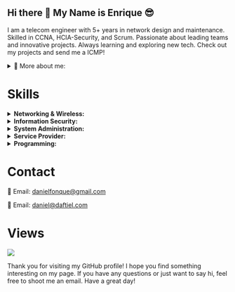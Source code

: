 ## Hi there 👋 My Name is Enrique 😎

I am a telecom engineer with 5+ years in network design and maintenance. Skilled in CCNA, HCIA-Security, and Scrum. Passionate about leading teams and innovative projects. Always learning and exploring new tech. Check out my projects and send me a ICMP!

<details>
<summary>🚀 More about me:</summary>
 
- 🌱 I’m currently learning Cloud Networking and security.
- 💬 Ask me about CCNA, HCIA, GPON.
- 😛 share your knowledge!

</details>

<h1><strong>Skills</strong></h1> 
<details> <summary><strong>Networking & Wireless:</strong></summary> <ul> <li><details><summary><strong>Layer 2:</strong></summary> <ul> <li>Cisco: Spanning Tree Protocol (STP), Virtual LAN (VLAN), EtherChannel, Link Aggregation Control Protocol (LACP), etc.</li> <li>Juniper: Spanning Tree Protocol (STP), Virtual LAN (VLAN), Link Aggregation Groups (LAG), etc.</li> <li>Aruba: Virtual LAN (VLAN), Link Aggregation Groups (LAG), Spanning Tree Protocol (STP), etc.</li> </ul> </details></li> <li><details><summary><strong>Layer 3:</strong></summary> <ul> <li>Interior Gateway Protocols (IGP): OSPF, EIGRP, IS-IS, EBGP, IBGP</li> <li>IPv4 Addressing: Subnetting, VLSM, CIDR</li> <li>IPv6 Addressing: Address Types, Address Format, Address Allocation</li> </ul> </details></li> </ul> </details> <details> <summary><strong>Information Security:</strong></summary> <ul> <li>Offensive Security: Penetration Testing, Ethical Hacking, Red Teaming, Social Engineering, etc.</li> <li>Defensive Security: Firewalls, Intrusion Detection/Prevention Systems (IDS/IPS), Security Information and Event Management (SIEM) tools, etc.</li> <li>Security Frameworks: NIST Cybersecurity Framework, ISO 27001, CIS Controls, etc.</li> <li>Security Compliance: Payment Card Industry Data Security Standard (PCI DSS), Health Insurance Portability and Accountability Act (HIPAA), General Data Protection Regulation (GDPR), etc.</li> <li>Security Tools: Metasploit Framework, Burp Suite, Nessus, Wireshark, etc.</li> </ul> </details> <details> <summary><strong>System Administration:</strong></summary> <ul> <li>Linux: Ubuntu, CentOS, Red Hat, Debian, etc.</li> <li>Windows Server: Active Directory, DNS, DHCP, Hyper-V, etc.</li> <li>Configuration Management tools: Ansible, Chef, Puppet, etc.</li> <li>Virtualization platforms: VMware, Hyper-V, VirtualBox, etc.</li> </ul> </details> <details> <summary><strong>Service Provider:</strong></summary> <ul> <li>Internet Service Provider (ISP): Fiber Optic, Cable, DSL, MPLS, etc.</li> <li>Web Hosting Provider: Shared Hosting, Dedicated Hosting, Virtual Private Servers (VPS), Cloud Hosting, etc.</li> <li>Domain Name Registrar: Domain Name Registration, Domain Name Transfer, Domain Name Renewal, etc.</li> <li>Segment Routing: Cisco IOS XR, Juniper Junos, etc.</li> <li>Automation: Network Automation, Service Automation, etc.</li> <li>Service Provider Design: IP/MPLS Core, Metro Ethernet, Broadband Access, etc.</li> </ul> </details> <details> <summary><strong>Programming:</strong></summary> <ul> <li>Python </ul> </details>


<h1><strong>Contact</strong></h1>

💌 Email: danielfonque@gmail.com

💌 Email: daniel@daftiel.com

<h1><strong>Views</strong></h1>

[![](https://visitcount.itsvg.in/api?id=daftiel&label=Profile%20Views&color=4&icon=4&pretty=false)](https://visitcount.itsvg.in)


Thank you for visiting my GitHub profile! I hope you find something interesting on my page. If you have any questions or just want to say hi, feel free to shoot me an email. Have a great day!
